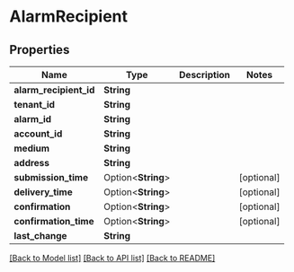 # AlarmRecipient

## Properties

Name | Type | Description | Notes
------------ | ------------- | ------------- | -------------
**alarm_recipient_id** | **String** |  | 
**tenant_id** | **String** |  | 
**alarm_id** | **String** |  | 
**account_id** | **String** |  | 
**medium** | **String** |  | 
**address** | **String** |  | 
**submission_time** | Option<**String**> |  | [optional]
**delivery_time** | Option<**String**> |  | [optional]
**confirmation** | Option<**String**> |  | [optional]
**confirmation_time** | Option<**String**> |  | [optional]
**last_change** | **String** |  | 

[[Back to Model list]](../README.md#documentation-for-models) [[Back to API list]](../README.md#documentation-for-api-endpoints) [[Back to README]](../README.md)


